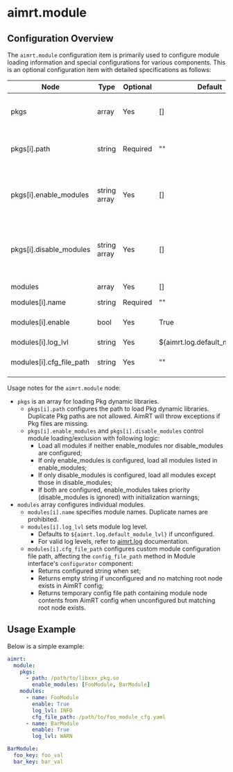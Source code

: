 

# aimrt.module

## Configuration Overview

The `aimrt.module` configuration item is primarily used to configure module loading information and special configurations for various components. This is an optional configuration item with detailed specifications as follows:

| Node                     | Type          | Optional | Default | Description |
| ----                     | ----          | ----     | ----    | ----        |
| pkgs                     | array         | Yes      | []      | Configuration for loading Pkg dynamic libraries |
| pkgs[i].path             | string        | Required | ""      | Path to the dynamic library of the Pkg to load |
| pkgs[i].enable_modules   | string array  | Yes      | []      | Module names to load from this dynamic library. Cannot be used with disable_modules |
| pkgs[i].disable_modules  | string array  | Yes      | []      | Module names to exclude from this dynamic library. Cannot be used with enable_modules |
| modules                  | array         | Yes      | []      | Detailed module configurations |
| modules[i].name          | string        | Required | ""      | Module name |
| modules[i].enable        | bool          | Yes      | True    | Whether to enable the module |
| modules[i].log_lvl       | string        | Yes      | ${aimrt.log.default_module_lvl} | Module log level |
| modules[i].cfg_file_path | string        | Yes      | ""      | Custom module configuration file path |

Usage notes for the `aimrt.module` node:
- `pkgs` is an array for loading Pkg dynamic libraries.
  - `pkgs[i].path` configures the path to load Pkg dynamic libraries. Duplicate Pkg paths are not allowed. AimRT will throw exceptions if Pkg files are missing.
  - `pkgs[i].enable_modules` and `pkgs[i].disable_modules` control module loading/exclusion with following logic:
    - Load all modules if neither enable_modules nor disable_modules are configured;
    - If only enable_modules is configured, load all modules listed in enable_modules;
    - If only disable_modules is configured, load all modules except those in disable_modules;
    - If both are configured, enable_modules takes priority (disable_modules is ignored) with initialization warnings;
- `modules` array configures individual modules.
  - `modules[i].name` specifies module names. Duplicate names are prohibited.
  - `modules[i].log_lvl` sets module log level.
    - Defaults to `${aimrt.log.default_module_lvl}` if unconfigured.
    - For valid log levels, refer to [aimrt.log](./log.md) documentation.
  - `modules[i].cfg_file_path` configures custom module configuration file path, affecting the `config_file_path` method in Module interface's `configurator` component:
    - Returns configured string when set;
    - Returns empty string if unconfigured and no matching root node exists in AimRT config;
    - Returns temporary config file path containing module node contents from AimRT config when unconfigured but matching root node exists.

## Usage Example

Below is a simple example:
```yaml
aimrt:
  module:
    pkgs:
      - path: /path/to/libxxx_pkg.so
        enable_modules: [FooModule, BarModule]
    modules:
      - name: FooModule
        enable: True
        log_lvl: INFO
        cfg_file_path: /path/to/foo_module_cfg.yaml
      - name: BarModule
        enable: True
        log_lvl: WARN

BarModule:
  foo_key: foo_val
  bar_key: bar_val
```
